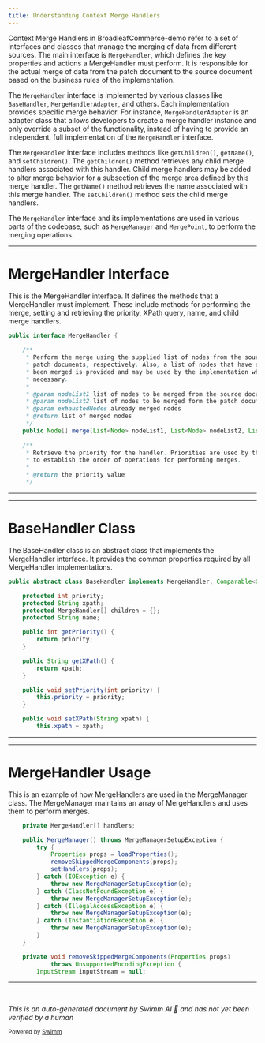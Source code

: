```yaml
---
title: Understanding Context Merge Handlers
---
```

Context Merge Handlers in BroadleafCommerce-demo refer to a set of interfaces and classes that manage the merging of data from different sources. The main interface is `MergeHandler`, which defines the key properties and actions a MergeHandler must perform. It is responsible for the actual merge of data from the patch document to the source document based on the business rules of the implementation.

The `MergeHandler` interface is implemented by various classes like `BaseHandler`, `MergeHandlerAdapter`, and others. Each implementation provides specific merge behavior. For instance, `MergeHandlerAdapter` is an adapter class that allows developers to create a merge handler instance and only override a subset of the functionality, instead of having to provide an independent, full implementation of the `MergeHandler` interface.

The `MergeHandler` interface includes methods like `getChildren()`, `getName()`, and `setChildren()`. The `getChildren()` method retrieves any child merge handlers associated with this handler. Child merge handlers may be added to alter merge behavior for a subsection of the merge area defined by this merge handler. The `getName()` method retrieves the name associated with this merge handler. The `setChildren()` method sets the child merge handlers.

The `MergeHandler` interface and its implementations are used in various parts of the codebase, such as `MergeManager` and `MergePoint`, to perform the merging operations.

<SwmSnippet path="/common/src/main/java/org/broadleafcommerce/common/extensibility/context/merge/handlers/MergeHandler.java" line="33">

---

# MergeHandler Interface

This is the MergeHandler interface. It defines the methods that a MergeHandler must implement. These include methods for performing the merge, setting and retrieving the priority, XPath query, name, and child merge handlers.

```java
public interface MergeHandler {
    
    /**
     * Perform the merge using the supplied list of nodes from the source and
     * patch documents, respectively. Also, a list of nodes that have already
     * been merged is provided and may be used by the implementation when
     * necessary.
     * 
     * @param nodeList1 list of nodes to be merged from the source document
     * @param nodeList2 list of nodes to be merged form the patch document
     * @param exhaustedNodes already merged nodes
     * @return list of merged nodes
     */
    public Node[] merge(List<Node> nodeList1, List<Node> nodeList2, List<Node> exhaustedNodes);
    
    /**
     * Retrieve the priority for the handler. Priorities are used by the MergeManager
     * to establish the order of operations for performing merges.
     * 
     * @return the priority value
     */
```

---

</SwmSnippet>

<SwmSnippet path="/common/src/main/java/org/broadleafcommerce/common/extensibility/context/merge/handlers/BaseHandler.java" line="25">

---

# BaseHandler Class

The BaseHandler class is an abstract class that implements the MergeHandler interface. It provides the common properties required by all MergeHandler implementations.

```java
public abstract class BaseHandler implements MergeHandler, Comparable<Object> {

    protected int priority;
    protected String xpath;
    protected MergeHandler[] children = {};
    protected String name;

    public int getPriority() {
        return priority;
    }

    public String getXPath() {
        return xpath;
    }

    public void setPriority(int priority) {
        this.priority = priority;
    }

    public void setXPath(String xpath) {
        this.xpath = xpath;
```

---

</SwmSnippet>

<SwmSnippet path="/common/src/main/java/org/broadleafcommerce/common/extensibility/context/merge/MergeManager.java" line="94">

---

# MergeHandler Usage

This is an example of how MergeHandlers are used in the MergeManager class. The MergeManager maintains an array of MergeHandlers and uses them to perform merges.

```java
    private MergeHandler[] handlers;

    public MergeManager() throws MergeManagerSetupException {
        try {
            Properties props = loadProperties();
            removeSkippedMergeComponents(props);
            setHandlers(props);
        } catch (IOException e) {
            throw new MergeManagerSetupException(e);
        } catch (ClassNotFoundException e) {
            throw new MergeManagerSetupException(e);
        } catch (IllegalAccessException e) {
            throw new MergeManagerSetupException(e);
        } catch (InstantiationException e) {
            throw new MergeManagerSetupException(e);
        }
    }

    private void removeSkippedMergeComponents(Properties props)
            throws UnsupportedEncodingException {
        InputStream inputStream = null;
```

---

</SwmSnippet>

&nbsp;

*This is an auto-generated document by Swimm AI 🌊 and has not yet been verified by a human*

<SwmMeta version="3.0.0" repo-id="Z2l0aHViJTNBJTNBQnJvYWRsZWFmQ29tbWVyY2UtZGVtbyUzQSUzQWdpbGFkbmF2b3Q=" repo-name="BroadleafCommerce-demo" doc-type="overview"><sup>Powered by [Swimm](/)</sup></SwmMeta>

